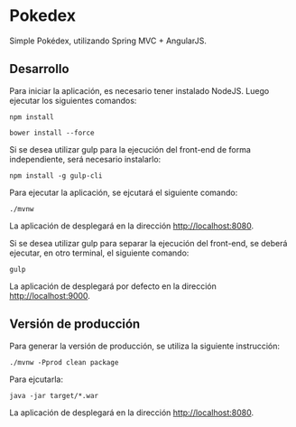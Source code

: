 # Pokedex

Simple Pokédex, utilizando Spring MVC + AngularJS.

## Desarrollo

Para iniciar la aplicación, es necesario tener instalado NodeJS. Luego ejecutar los siguientes comandos:

    npm install

    bower install --force

Si se desea utilizar gulp para la ejecución del front-end de forma independiente, será necesario instalarlo:

    npm install -g gulp-cli

Para ejecutar la aplicación, se ejcutará el siguiente comando:

    ./mvnw

La aplicación de desplegará en la dirección [http://localhost:8080](http://localhost:8080).

Si se desea utilizar gulp para separar la ejecución del front-end, se deberá ejecutar, en otro terminal, el siguiente comando:

    gulp

La aplicación de desplegará por defecto en la dirección [http://localhost:9000](http://localhost:9000).

## Versión de producción

Para generar la versión de producción, se utiliza la siguiente instrucción:

    ./mvnw -Pprod clean package

Para ejcutarla:

    java -jar target/*.war

La aplicación de desplegará en la dirección [http://localhost:8080](http://localhost:8080).

